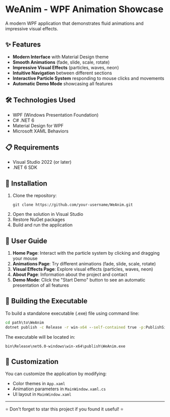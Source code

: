 # WeAnim - WPF Animation Showcase

A modern WPF application that demonstrates fluid animations and impressive visual effects.

## ✨ Features

- **Modern Interface** with Material Design theme
- **Smooth Animations** (fade, slide, scale, rotate)
- **Impressive Visual Effects** (particles, waves, neon)
- **Intuitive Navigation** between different sections
- **Interactive Particle System** responding to mouse clicks and movements
- **Automatic Demo Mode** showcasing all features

## 🛠️ Technologies Used

- WPF (Windows Presentation Foundation)
- C# .NET 6
- Material Design for WPF
- Microsoft XAML Behaviors

## 📋 Requirements

- Visual Studio 2022 (or later)
- .NET 6 SDK

## 🚀 Installation

1. Clone the repository:
   ```
   git clone https://github.com/your-username/WeAnim.git
   ```
2. Open the solution in Visual Studio
3. Restore NuGet packages
4. Build and run the application

## 📝 User Guide

1. **Home Page**: Interact with the particle system by clicking and dragging your mouse
2. **Animations Page**: Try different animations (fade, slide, scale, rotate)
3. **Visual Effects Page**: Explore visual effects (particles, waves, neon)
4. **About Page**: Information about the project and contact
5. **Demo Mode**: Click the "Start Demo" button to see an automatic presentation of all features

## 🔨 Building the Executable

To build a standalone executable (.exe) file using command line:

```cmd
cd path\to\WeAnim
dotnet publish -c Release -r win-x64 --self-contained true -p:PublishSingleFile=true -p:IncludeNativeLibrariesForSelfExtract=true -p:DebugType=None -p:DebugSymbols=false
```

The executable will be located in:
```
bin\Release\net6.0-windows\win-x64\publish\WeAnim.exe
```

## 🎨 Customization

You can customize the application by modifying:
- Color themes in `App.xaml`
- Animation parameters in `MainWindow.xaml.cs`
- UI layout in `MainWindow.xaml`

---

⭐ Don't forget to star this project if you found it useful! ⭐